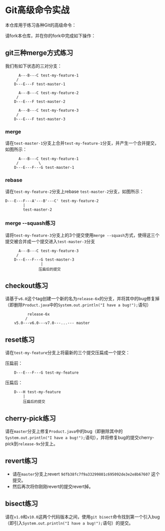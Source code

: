 # Git高级命令实战

本仓库用于练习各种Git的高级命令：

请fork本仓库，并在你的fork中完成如下操作：

## git三种merge方式练习

我们有如下状态的三对分支：

```
	  A---B---C test-my-feature-1
	 /
    D---E---F test-master-1
    
	  A---B---C test-my-feature-2
	 /
    D---E---F test-master-2

	  A---B---C test-my-feature-3
	 /
    D---E---F test-master-3 
```

### merge

请在`test-master-1`分支上合并`test-my-feature-1`分支，并产生一个合并提交，如图所示：

```
	  A---B---C test-my-feature-1
	 /         \
    D---E---F---G test-master-1
```

### rebase

请在`test-my-feature-2`分支上rebase `test-master-2`分支，如图所示：

```
D---E---F---A'---B'---C' test-my-feature-2
        |
        test-master-2
```

### merge --squash练习

请将`test-my-feature-3`分支上的3个提交使用`merge --squash`方式，使得这三个提交被合并成一个提交进入`test-master-3`分支

```
	  A---B---C test-my-feature-3
	 /
    D---E---F---G test-master-3 
                |
               压扁后的提交
```

## checkout练习

请基于`v6.0`这个tag创建一个新的名为`release-6x`的分支，并将其中的bug修复掉（即删除`Product.java`中的`System.out.println("I have a bug!");`语句）

```
	      release-6x
	     /
    v5.0---v6.0---v7.0---...--- master 
```

## reset练习

请在`test-my-feature`分支上将最新的三个提交压扁成一个提交：

压扁前：

```
    D---E---F---G test-my-feature
```

压扁后：


```
    D---H test-my-feature
        |
        压扁后的提交
```

## cherry-pick练习

请在`master`分支上修复`Product.java`中的bug（即删除其中的`System.out.println("I have a bug!");`语句），并将修复bug的提交cherry-pick到`release-9x`分支上。

## revert练习

- 请在`master`分支上revert `9dfb38fc7f9a33299801c695092de3e2e8b67607` 这个提交。
- 然后再次将你刚刚revert的提交revert掉。

## bisect练习

请在`v1.0`和`v10.0`这两个代码版本之间，使用`git bisect`命令找到第一个引入bug（即引入`System.out.println("I have a bug!");`语句）的提交。
